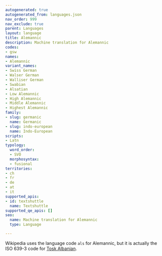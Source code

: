 ```yaml
---
autogenerated: true
autogenerated_from: languages.json
nav_order: 999
nav_exclude: true
parent: Languages
layout: language
title: Alemannic
description: Machine translation for Alemannic
codes:
- gsw
names:
- Alemannic
variant_names:
- Swiss German
- Walser German
- Walliser German
- Swabian
- Alsatian
- Low Alemannic
- High Alemannic
- Middle Alemannic
- Highest Alemannic
family:
- slug: germanic
  name: Germanic
- slug: indo-european
  name: Indo-European
scripts:
- Latn
typology:
  word_order:
  - SVO
  morphosyntax:
  - fusional
territories:
- ch
- fr
- de
- at
- it
supported_apis:
- id: textshuttle
  name: Textshuttle
supported_qe_apis: []
seo:
  name: Machine translation for Alemannic
  type: Language

---
```

Wikipedia uses the language code `als` for Alemannic, but it is actually the ISO 639-3 code for [Tosk Albanian](/languages/albanian.md).
